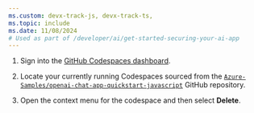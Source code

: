 ```yaml
---
ms.custom: devx-track-js, devx-track-ts, 
ms.topic: include
ms.date: 11/08/2024
# Used as part of /developer/ai/get-started-securing-your-ai-app
---
```

1. Sign into the [GitHub Codespaces dashboard](https://github.com/codespaces).

1. Locate your currently running Codespaces sourced from the [`Azure-Samples/openai-chat-app-quickstart-javascript`](https://github.com/Azure-Samples/openai-chat-app-quickstart-javascript) GitHub repository.

1. Open the context menu for the codespace and then select **Delete**.
